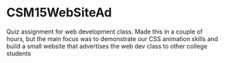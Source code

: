 # CSM15WebSiteAd
Quiz assignment for web development class. Made this in a couple of hours, but the main focus was to demonstrate our CSS animation skills 
and build a small website that advertises the web dev class to other college students

